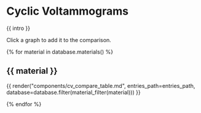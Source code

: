 # Cyclic Voltammograms
{{ intro }}
<div id="vis"></div>
Click a graph to add it to the comparison.

{% for material in database.materials() %}

## {{ material }}


{{ render("components/cv_compare_table.md", entries_path=entries_path, database=database.filter(material_filter(material))) }}

{% endfor %}

<script src="https://cdn.plot.ly/plotly-2.12.1.min.js"></script>
<script src="https://d3js.org/d3.v7.js"></script>

<script>

var traces = [];

var layout = {

  xaxis: {
    title: {
      text: '<i>E</i> [V]',
      font: {
        family: 'Courier New, monospace',
        size: 18,
      }
    },
    showline: true,
    zeroline: false,
    ticks: "outside",
    mirror: true,
    side: "bottom"
  },

  yaxis: {
    title: {
      text: '<i>j</i> [A m⁻²]',
      font: {
        family: 'Courier New, monospace',
        size: 18,
      }
    },
    showline: true,
    zeroline: true,
    ticks: "outside",
    mirror: true,
    side: "left"
  },
  legend: {
    yanchor: "top",
    y: -0.3,
    xanchor: "left",
    x: 0.01
  }
};

Plotly.newPlot('vis', traces, layout);

async function updatePlot(names) {
  Promise.all(
		names.map(name => {
		const source = name.split("_").slice(0, -2).join("_");
		return d3.csv(["/data/generated/svgdigitizer/", source, "/", name, ".csv"].join(""), convertNumbers)
    .then(processData)
    .then(function(result) {return {x: result[0], y: result[1], name: name, type: 'scatter'}});
		})
	 )
   .then(function(traces) {Plotly.newPlot('vis', traces, layout);});
};

function convertNumbers(row) {
  var r = {};
  for (var k in row) {
    r[k] = +row[k];
    if (isNaN(r[k])) {
      r[k] = row[k];
    }
  }
  return r;
}

function processData(allRows) {
  var x = []; 
  var y = [];
  for (var i=0; i<allRows.length; i++) {
    row = allRows[i];
    x.push( row['E'] );
    y.push( row['j'] );
  }

  return [x, y]
};

// selection mechanism
var selected_cyclic_voltammograms = [];
// callback on selections for all checkboxes
// not ideal since for every selection iterate over all checkboxes
d3.selectAll(".checkbox")
  .on("change", function(d, i) {
    selected_cyclic_voltammograms = [...d3.selectAll("input[class='checkbox']:checked")._groups[0]].map(checkbox => { return checkbox.name});
    updatePlot(selected_cyclic_voltammograms);
  }
);

</script>
